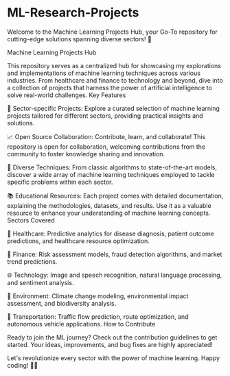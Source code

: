 # ML-Research-Projects
Welcome to the Machine Learning Projects Hub, your Go-To repository for cutting-edge solutions spanning diverse sectors! 🚀


Machine Learning Projects Hub

This repository serves as a centralized hub for showcasing my explorations and implementations of machine learning techniques across various industries. From healthcare and finance to technology and beyond, dive into a collection of projects that harness the power of artificial intelligence to solve real-world challenges.
Key Features

🔬 Sector-specific Projects: 
Explore a curated selection of machine learning projects tailored for different sectors, providing practical insights and solutions.

📈 Open Source Collaboration: Contribute, learn, and collaborate! This repository is open for collaboration, welcoming contributions from the community to foster knowledge sharing and innovation.

🤖 Diverse Techniques: From classic algorithms to state-of-the-art models, discover a wide array of machine learning techniques employed to tackle specific problems within each sector.

📚 Educational Resources: Each project comes with detailed documentation, explaining the methodologies, datasets, and results. Use it as a valuable resource to enhance your understanding of machine learning concepts.
Sectors Covered

🏥 Healthcare: Predictive analytics for disease diagnosis, patient outcome predictions, and healthcare resource optimization.

💼 Finance: Risk assessment models, fraud detection algorithms, and market trend predictions.

🌐 Technology: Image and speech recognition, natural language processing, and sentiment analysis.

🌱 Environment: Climate change modeling, environmental impact assessment, and biodiversity analysis.

🚗 Transportation: Traffic flow prediction, route optimization, and autonomous vehicle applications.
How to Contribute

Ready to join the ML journey? Check out the contribution guidelines to get started. Your ideas, improvements, and bug fixes are highly appreciated!

Let's revolutionize every sector with the power of machine learning. Happy coding! 🤖✨
